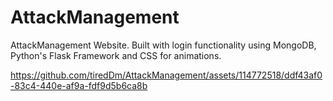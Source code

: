 # AttackManagement
AttackManagement Website. Built with login functionality using MongoDB, Python's Flask Framework and CSS for animations.

https://github.com/tiredDm/AttackManagement/assets/114772518/ddf43af0-83c4-440e-af9a-fdf9d5b6ca8b

